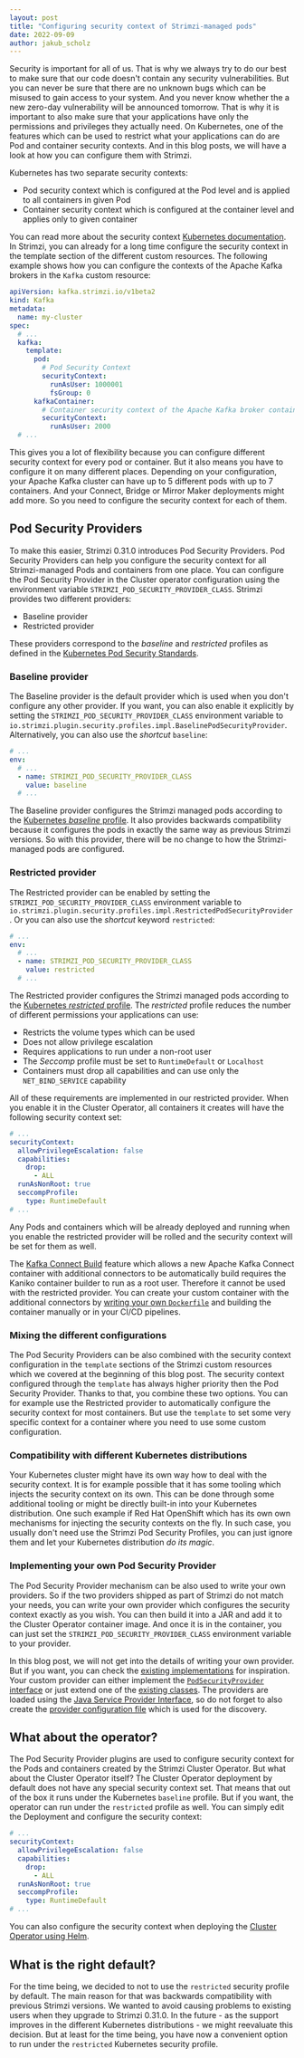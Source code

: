 ```yaml
---
layout: post
title: "Configuring security context of Strimzi-managed pods"
date: 2022-09-09
author: jakub_scholz
---
```


Security is important for all of us.
That is why we always try to do our best to make sure that our code doesn't contain any security vulnerabilities.
But you can never be sure that there are no unknown bugs which can be misused to gain access to your system.
And you never know whether the a new zero-day vulnerability will be announced tomorrow.
That is why it is important to also make sure that your applications have only the permissions and privileges they actually need.
On Kubernetes, one of the features which can be used to restrict what your applications can do are Pod and container security contexts.
And in this blog posts, we will have a look at how you can configure them with Strimzi.

<!--more-->

Kubernetes has two separate security contexts:
* Pod security context which is configured at the Pod level and is applied to all containers in given Pod
* Container security context which is configured at the container level and applies only to given container

You can read more about the security context [Kubernetes documentation](https://kubernetes.io/docs/tasks/configure-pod-container/security-context/).
In Strimzi, you can already for a long time configure the security context in the template section of the different custom resources.
The following example shows how you can configure the contexts of the Apache Kafka brokers in the `Kafka` custom resource:

```yaml
apiVersion: kafka.strimzi.io/v1beta2
kind: Kafka
metadata:
  name: my-cluster
spec:
  # ...
  kafka:
    template:
      pod:
        # Pod Security Context
        securityContext:
          runAsUser: 1000001
          fsGroup: 0
      kafkaContainer:
        # Container security context of the Apache Kafka broker container
        securityContext:
          runAsUser: 2000
  # ...
```

This gives you a lot of flexibility because you can configure different security context for every pod or container.
But it also means you have to configure it on many different places.
Depending on your configuration, your Apache Kafka cluster can have up to 5 different pods with up to 7 containers.
And your Connect, Bridge or Mirror Maker deployments might add more.
So you need to configure the security context for each of them.

## Pod Security Providers

To make this easier, Strimzi 0.31.0 introduces Pod Security Providers.
Pod Security Providers can help you configure the security context for all Strimzi-managed Pods and containers from one place.
You can configure the Pod Security Provider in the Cluster operator configuration using the environment variable `STRIMZI_POD_SECURITY_PROVIDER_CLASS`.
Strimzi provides two different providers:
* Baseline provider
* Restricted provider

These providers correspond to the _baseline_ and _restricted_ profiles as defined in the [Kubernetes Pod Security Standards](https://kubernetes.io/docs/concepts/security/pod-security-standards/).

### Baseline provider

The Baseline provider is the default provider which is used when you don't configure any other provider.
If you want, you can also enable it explicitly by setting the `STRIMZI_POD_SECURITY_PROVIDER_CLASS` environment variable to `io.strimzi.plugin.security.profiles.impl.BaselinePodSecurityProvider`.
Alternatively, you can also use the _shortcut_ `baseline`:

```yaml
# ...
env:
  # ...
  - name: STRIMZI_POD_SECURITY_PROVIDER_CLASS
    value: baseline
  # ...
```

The Baseline provider configures the Strimzi managed pods according to the [Kubernetes _baseline_ profile](https://kubernetes.io/docs/concepts/security/pod-security-standards/#baseline).
It also provides backwards compatibility because it configures the pods in exactly the same way as previous Strimzi versions.
So with this provider, there will be no change to how the Strimzi-managed pods are configured.

### Restricted provider

The Restricted provider can be enabled by setting the `STRIMZI_POD_SECURITY_PROVIDER_CLASS` environment variable to `io.strimzi.plugin.security.profiles.impl.RestrictedPodSecurityProvider`.
Or you can also use the _shortcut_ keyword `restricted`:

```yaml
# ...
env:
  # ...
  - name: STRIMZI_POD_SECURITY_PROVIDER_CLASS
    value: restricted
  # ...
```

The Restricted provider configures the Strimzi managed pods according to the [Kubernetes _restricted_ profile](https://kubernetes.io/docs/concepts/security/pod-security-standards/#restricted).
The _restricted_ profile reduces the number of different permissions your applications can use:
* Restricts the volume types which can be used
* Does not allow privilege escalation
* Requires applications to run under a non-root user
* The _Seccomp_ profile must be set to `RuntimeDefault` or `Localhost`
* Containers must drop all capabilities and can use only the `NET_BIND_SERVICE` capability

All of these requirements are implemented in our restricted provider.
When you enable it in the Cluster Operator, all containers it creates will have the following security context set:

```yaml
# ...
securityContext:
  allowPrivilegeEscalation: false
  capabilities:
    drop:
      - ALL
  runAsNonRoot: true
  seccompProfile:
    type: RuntimeDefault
# ...
```

Any Pods and containers which will be already deployed and running when you enable the restricted provider will be rolled and the security context will be set for them as well.

The [Kafka Connect Build](https://strimzi.io/docs/operators/latest/full/deploying.html#creating-new-image-using-kafka-connect-build-str) feature which allows a new Apache Kafka Connect container with additional connectors to be automatically build requires the Kaniko container builder to run as a root user.
Therefore it cannot be used with the restricted provider.
You can create your custom container with the additional connectors by [writing your own `Dockerfile`](https://strimzi.io/docs/operators/latest/full/deploying.html#creating-new-image-from-base-str) and building the container manually or in your CI/CD pipelines.

### Mixing the different configurations

The Pod Security Providers can be also combined with the security context configuration in the `template` sections of the Strimzi custom resources which we covered at the beginning of this blog post.
The security context configured through the `template` has always higher priority then the Pod Security Provider.
Thanks to that, you combine these two options.
You can for example use the Restricted provider to automatically configure the security context for most containers.
But use the `template` to set some very specific context for a container where you need to use some custom configuration. 

### Compatibility with different Kubernetes distributions

Your Kubernetes cluster might have its own way how to deal with the security context.
It is for example possible that it has some tooling which injects the security context on its own.
This can be done through some additional tooling or might be directly built-in into your Kubernetes distribution.
One such example if Red Hat OpenShift which has its own own mechanisms for injecting the security contexts on the fly.
In such case, you usually don't need use the Strimzi Pod Security Profiles, you can just ignore them and let your Kubernetes distribution _do its magic_.

### Implementing your own Pod Security Provider

The Pod Security Provider mechanism can be also used to write your own providers.
So if the two providers shipped as part of Strimzi do not match your needs, you can write your own provider which configures the security context exactly as you wish.
You can then build it into a JAR and add it to the Cluster Operator container image.
And once it is in the container, you can just set the `STRIMZI_POD_SECURITY_PROVIDER_CLASS` environment variable to your provider.

In this blog post, we will not get into the details of writing your own provider.
But if you want, you can check the [existing implementations](https://github.com/strimzi/strimzi-kafka-operator/tree/main/api/src/main/java/io/strimzi/plugin/security/profiles/impl) for inspiration.
Your custom provider can either implement the [`PodSecurityProvider` interface](https://github.com/strimzi/strimzi-kafka-operator/blob/main/api/src/main/java/io/strimzi/plugin/security/profiles/PodSecurityProvider.java) or just extend one of the [existing classes](https://github.com/strimzi/strimzi-kafka-operator/tree/main/api/src/main/java/io/strimzi/plugin/security/profiles/impl).
The providers are loaded using the [Java Service Provider Interface](https://www.baeldung.com/java-spi), so do not forget to also create the [provider configuration file](https://github.com/strimzi/strimzi-kafka-operator/blob/main/api/src/main/resources/META-INF/services/io.strimzi.plugin.security.profiles.PodSecurityProvider) which is used for the discovery.

## What about the operator?

The Pod Security Provider plugins are used to configure security context for the Pods and containers created by the Strimzi Cluster Operator.
But what about the Cluster Operator itself?
The Cluster Operator deployment by default does not have any special security context set.
That means that out of the box it runs under the Kubernetes `baseline` profile.
But if you want, the operator can run under the `restricted` profile as well.
You can simply edit the Deployment and configure the security context:

```yaml
# ...
securityContext:
  allowPrivilegeEscalation: false
  capabilities:
    drop:
      - ALL
  runAsNonRoot: true
  seccompProfile:
    type: RuntimeDefault
# ...
```

You can also configure the security context when deploying the [Cluster Operator using Helm](https://github.com/strimzi/strimzi-kafka-operator/blob/main/helm-charts/helm3/strimzi-kafka-operator/README.md#configuration).

## What is the right default?

For the time being, we decided to not to use the `restricted` security profile by default.
The main reason for that was backwards compatibility with previous Strimzi versions.
We wanted to avoid causing problems to existing users when they upgrade to Strimzi 0.31.0.
In the future - as the support improves in the different Kubernetes distributions - we might reevaluate this decision.
But at least for the time being, you have now a convenient option to run under the `restricted` Kubernetes security profile.
